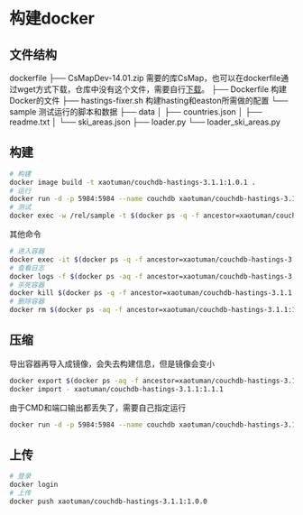 # 构建docker

## 文件结构

dockerfile
├── CsMapDev-14.01.zip	需要的库CsMap，也可以在dockerfile通过wget方式下载，仓库中没有这个文件，需要自行[下载](https://trac.osgeo.org/csmap/browser/branches/14.01/CsMapDev?rev=2854&format=zip*)。
├── Dockerfile	构建Docker的文件
├── hastings-fixer.sh	构建hasting和easton所需做的配置
└── sample	测试运行的脚本和数据
    ├── data
    │   ├── countries.json
    │   ├── readme.txt
    │   └── ski_areas.json
    ├── loader.py
    └── loader_ski_areas.py

## 构建

```bash
# 构建
docker image build -t xaotuman/couchdb-hastings-3.1.1:1.0.1 .
# 运行
docker run -d -p 5984:5984 --name couchdb xaotuman/couchdb-hastings-3.1.1:1.0.1
# 测试
docker exec -w /rel/sample -t $(docker ps -q -f ancestor=xaotuman/couchdb-hastings-3.1.1:1.0.1) python loader.py
```

其他命令

```bash
# 进入容器
docker exec -it $(docker ps -q -f ancestor=xaotuman/couchdb-hastings-3.1.1:1.0.0) /bin/bash
# 查看日志
docker logs -f $(docker ps -aq -f ancestor=xaotuman/couchdb-hastings-3.1.1:1.0.0)
# 杀死容器
docker kill $(docker ps -q -f ancestor=xaotuman/couchdb-hastings-3.1.1:1.0.0)
# 删除容器
docker rm $(docker ps -aq -f ancestor=xaotuman/couchdb-hastings-3.1.1:1.0.0)
```

## 压缩

导出容器再导入成镜像，会失去构建信息，但是镜像会变小

```bash
docker export $(docker ps -aq -f ancestor=xaotuman/couchdb-hastings-3.1.1:1.0.2) | 
docker import - xaotuman/couchdb-hastings-3.1.1:1.1.1
```

由于CMD和端口输出都丢失了，需要自己指定运行

```bash
docker run -d -p 5984:5984 --name couchdb xaotuman/couchdb-hastings-3.1.1:1.1.0 sh -c "/rel/couchdb/bin/couchdb"
```

## 上传

```bash
# 登录
docker login
# 上传
docker push xaotuman/couchdb-hastings-3.1.1:1.0.0
```

